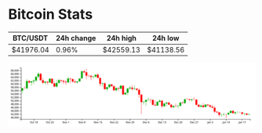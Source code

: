 # Bitcoin Stats

BTC/USDT|24h change|24h high|24h low|
|---|---|---|---|
|$41976.04|0.96%|$42559.13|$41138.56|

<img src="./chart.svg">
